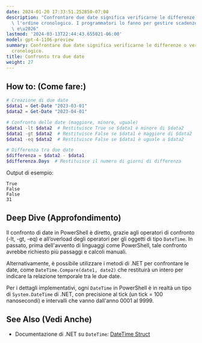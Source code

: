 ```yaml
---
date: 2024-01-20 17:33:51.252850-07:00
description: "Confrontare due date significa verificarne le differenze o verificarne\
  \ l'ordine cronologico. I programmatori lo fanno per gestire scadenze, eventi, log\
  \ e\u2026"
lastmod: '2024-03-13T22:44:43.655021-06:00'
model: gpt-4-1106-preview
summary: Confrontare due date significa verificarne le differenze o verificarne l'ordine
  cronologico.
title: Confronto tra due date
weight: 27
---
```


## How to: (Come fare:)
```PowerShell
# Creazione di due date
$data1 = Get-Date "2023-03-01"
$data2 = Get-Date "2023-04-01"

# Confronto delle date (maggiore, minore, uguale)
$data1 -lt $data2  # Restituisce True se $data1 è minore di $data2
$data1 -gt $data2  # Restituisce False se $data1 è maggiore di $data2
$data1 -eq $data2  # Restituisce False se $data1 è uguale a $data2

# Differenza tra due date
$differenza = $data2 - $data1
$differenza.Days  # Restituisce il numero di giorni di differenza
```
Output di esempio:
```
True
False
False
31
```

## Deep Dive (Approfondimento)
Il confronto di date in PowerShell è diretto, grazie agli operatori di confronto (-lt, -gt, -eq) e all’overload degli operatori per gli oggetti di tipo `DateTime`. In passato, prima dell'avvento di linguaggi come PowerShell, tale confronto avrebbe richiesto più passaggi e calcoli manuali.

Alternativamente, è possibile utilizzare i metodi di .NET per confrontare le date, come `DateTime.Compare(date1, date2)` che restituirà un intero per indicare la relazione temporale tra le due date.

Per i dettagli implementativi, ogni `DateTime` in PowerShell è in realtà un tipo di `System.DateTime` di .NET, con precisione al tick (un tick = 100 nanosecondi) e intervalli che vanno dall'anno 0001 al 9999.

## See Also (Vedi Anche)
- Documentazione di .NET su `DateTime`: [DateTime Struct](https://docs.microsoft.com/en-us/dotnet/api/system.datetime?view=net-6.0)
